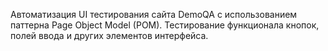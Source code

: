 Автоматизация UI тестирования сайта DemoQA с использованием паттерна Page Object Model (POM). Тестирование функционала кнопок, полей ввода и других элементов интерфейса.
